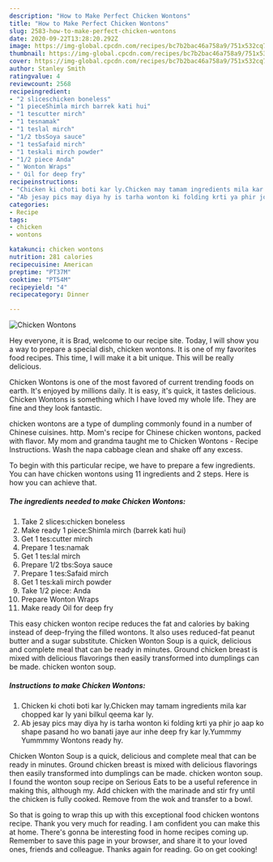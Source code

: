 ```yaml
---
description: "How to Make Perfect Chicken Wontons"
title: "How to Make Perfect Chicken Wontons"
slug: 2583-how-to-make-perfect-chicken-wontons
date: 2020-09-22T13:28:20.292Z
image: https://img-global.cpcdn.com/recipes/bc7b2bac46a758a9/751x532cq70/chicken-wontons-recipe-main-photo.jpg
thumbnail: https://img-global.cpcdn.com/recipes/bc7b2bac46a758a9/751x532cq70/chicken-wontons-recipe-main-photo.jpg
cover: https://img-global.cpcdn.com/recipes/bc7b2bac46a758a9/751x532cq70/chicken-wontons-recipe-main-photo.jpg
author: Stanley Smith
ratingvalue: 4
reviewcount: 2568
recipeingredient:
- "2 sliceschicken boneless"
- "1 pieceShimla mirch barrek kati hui"
- "1 tescutter mirch"
- "1 tesnamak"
- "1 teslal mirch"
- "1/2 tbsSoya sauce"
- "1 tesSafaid mirch"
- "1 teskali mirch powder"
- "1/2 piece Anda"
- " Wonton Wraps"
- " Oil for deep fry"
recipeinstructions:
- "Chicken ki choti boti kar ly.Chicken may tamam ingredients mila kar chopped kar ly yani bilkul qeema kar ly."
- "Ab jesay pics may diya hy is tarha wonton ki folding krti ya phir jo aap ko shape pasand ho wo banati jaye aur inhe deep fry kar ly.Yummmy Yummmmy Wontons ready hy."
categories:
- Recipe
tags:
- chicken
- wontons

katakunci: chicken wontons 
nutrition: 281 calories
recipecuisine: American
preptime: "PT37M"
cooktime: "PT54M"
recipeyield: "4"
recipecategory: Dinner

---
```



![Chicken Wontons](https://img-global.cpcdn.com/recipes/bc7b2bac46a758a9/751x532cq70/chicken-wontons-recipe-main-photo.jpg)

Hey everyone, it is Brad, welcome to our recipe site. Today, I will show you a way to prepare a special dish, chicken wontons. It is one of my favorites food recipes. This time, I will make it a bit unique. This will be really delicious.

Chicken Wontons is one of the most favored of current trending foods on earth. It's enjoyed by millions daily. It is easy, it's quick, it tastes delicious. Chicken Wontons is something which I have loved my whole life. They are fine and they look fantastic.

chicken wontons are a type of dumpling commonly found in a number of Chinese cuisines. http. Mom&#39;s recipe for Chinese chicken wontons, packed with flavor. My mom and grandma taught me to Chicken Wontons - Recipe Instructions. Wash the napa cabbage clean and shake off any excess.


To begin with this particular recipe, we have to prepare a few ingredients. You can have chicken wontons using 11 ingredients and 2 steps. Here is how you can achieve that.

<!--inarticleads1-->

##### The ingredients needed to make Chicken Wontons:

1. Take 2 slices:chicken boneless
1. Make ready 1 piece:Shimla mirch (barrek kati hui)
1. Get 1 tes:cutter mirch
1. Prepare 1 tes:namak
1. Get 1 tes:lal mirch
1. Prepare 1/2 tbs:Soya sauce
1. Prepare 1 tes:Safaid mirch
1. Get 1 tes:kali mirch powder
1. Take 1/2 piece: Anda
1. Prepare  Wonton Wraps
1. Make ready  Oil for deep fry


This easy chicken wonton recipe reduces the fat and calories by baking instead of deep-frying the filled wontons. It also uses reduced-fat peanut butter and a sugar substitute. Chicken Wonton Soup is a quick, delicious and complete meal that can be ready in minutes. Ground chicken breast is mixed with delicious flavorings then easily transformed into dumplings can be made. chicken wonton soup. 

<!--inarticleads2-->

##### Instructions to make Chicken Wontons:

1. Chicken ki choti boti kar ly.Chicken may tamam ingredients mila kar chopped kar ly yani bilkul qeema kar ly.
1. Ab jesay pics may diya hy is tarha wonton ki folding krti ya phir jo aap ko shape pasand ho wo banati jaye aur inhe deep fry kar ly.Yummmy Yummmmy Wontons ready hy.


Chicken Wonton Soup is a quick, delicious and complete meal that can be ready in minutes. Ground chicken breast is mixed with delicious flavorings then easily transformed into dumplings can be made. chicken wonton soup. I found the wonton soup recipe on Serious Eats to be a useful reference in making this, although my. Add chicken with the marinade and stir fry until the chicken is fully cooked. Remove from the wok and transfer to a bowl. 

So that is going to wrap this up with this exceptional food chicken wontons recipe. Thank you very much for reading. I am confident you can make this at home. There's gonna be interesting food in home recipes coming up. Remember to save this page in your browser, and share it to your loved ones, friends and colleague. Thanks again for reading. Go on get cooking!
